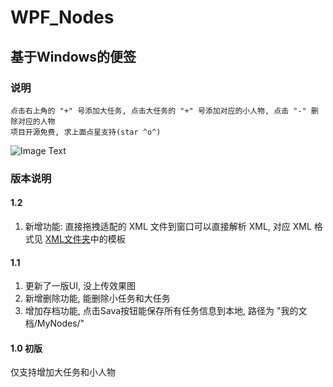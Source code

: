 # WPF_Nodes
## 基于Windows的便签
### 说明
    点击右上角的 "+" 号添加大任务, 点击大任务的 "+" 号添加对应的小人物, 点击 "-" 删除对应的人物
    项目开源免费, 求上面点星支持(star ^o^)
![Image Text](https://github.com/Xnco/WPF_Nodes/blob/master/Show/MyNodes.gif)

### 版本说明

#### 1.2 
1. 新增功能: 直接拖拽适配的 XML 文件到窗口可以直接解析 XML, 对应 XML 格式见 [XML文件夹](https://github.com/Xnco/WPF_Nodes/tree/master/XML)中的模板

#### 1.1 
1. 更新了一版UI, 没上传效果图<br />
2. 新增删除功能, 能删除小任务和大任务<br />
3. 增加存档功能, 点击Sava按钮能保存所有任务信息到本地, 路径为 "我的文档/MyNodes/"

#### 1.0 初版
仅支持增加大任务和小人物
